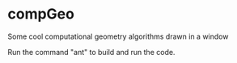 # compGeo
Some cool computational geometry algorithms drawn in a window

Run the command "ant" to build and run the code.

